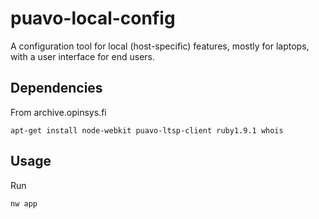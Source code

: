 puavo-local-config
==================

A configuration tool for local (host-specific) features, mostly for laptops,
with a user interface for end users.

## Dependencies

From archive.opinsys.fi

    apt-get install node-webkit puavo-ltsp-client ruby1.9.1 whois

## Usage

Run

    nw app
